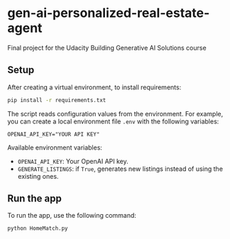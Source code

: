 # gen-ai-personalized-real-estate-agent
Final project for the Udacity Building Generative AI Solutions course

## Setup

After creating a virtual environment, to install requirements: 
```bash
pip install -r requirements.txt
```

The script reads configuration values from the environment.
For example, you can create a local environment file `.env` with the following variables:

```
OPENAI_API_KEY="YOUR API KEY"
```

Available environment variables:
- `OPENAI_API_KEY`: Your OpenAI API key.
- `GENERATE_LISTINGS`: if `True`, generates new listings instead of using the existing ones.

## Run the app
To run the app, use the following command:
```bash
python HomeMatch.py
```
